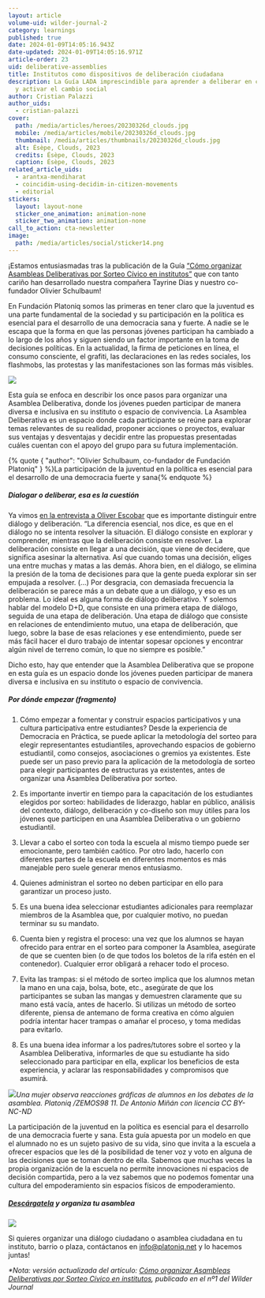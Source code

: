 ```yaml
---
layout: article
volume-uid: wilder-journal-2
category: learnings
published: true
date: 2024-01-09T14:05:16.943Z
date-updated: 2024-01-09T14:05:16.971Z
article-order: 23
uid: deliberative-assemblies
title: Institutos como dispositivos de deliberación ciudadana
description: La Guía LADA imprescindible para aprender a deliberar en colectivo
  y activar el cambio social
author: Cristian Palazzi
author_uids:
  - cristian-palazzi
cover:
  path: /media/articles/heroes/20230326d_clouds.jpg
  mobile: /media/articles/mobile/20230326d_clouds.jpg
  thumbnail: /media/articles/thumbnails/20230326d_clouds.jpg
  alt: Ésèpe, Clouds, 2023
  credits: Ésèpe, Clouds, 2023
  caption: Ésèpe, Clouds, 2023
related_article_uids:
  - arantxa-mendiharat
  - coincidim-using-decidim-in-citizen-movements
  - editorial
stickers:
  layout: layout-none
  sticker_one_animation: animation-none
  sticker_two_animation: animation-none
call_to_action: cta-newsletter
image:
  path: /media/articles/social/sticker14.png
---
```

¡Estamos entusiasmadas tras la publicación de la Guía [“Cómo organizar Asambleas Deliberativas por Sorteo Cívico en institutos”](https://laaventuradeaprender.intef.es/wp-content/uploads/2023/07/60_22_RED_LADA_Como-hacer-asambleas-deliberativas-R3.pdf) que con tanto cariño han desarrollado nuestra compañera Tayrine Dias y nuestro co-fundador Olivier Schulbaum!

En Fundación Platoniq somos las primeras en tener claro que la juventud es una parte fundamental de la sociedad y su participación en la política es esencial para el desarrollo de una democracia sana y fuerte. A nadie se le escapa que la forma en que las personas jóvenes participan ha cambiado a lo largo de los años y siguen siendo un factor importante en la toma de decisiones políticas. En la actualidad, la firma de peticiones en línea, el consumo consciente, el grafiti, las declaraciones en las redes sociales, los flashmobs, las protestas y las manifestaciones son las formas más visibles.

![](https://lh7-us.googleusercontent.com/x32Hm1xTpJUhI9DBYAUPEV3n0e4Eci4bxPyDYi6QgP6qC2Ro-DIILGRgw4W4EtLdB_7-uby5dDRRvS_BE7Sfd7vFPgGstLManFHNwVmnDk_MYYWhPH1oo2RDScVqAwbmGFbnqnWaUE9IuzVteKZbQhA)

Esta guía se enfoca en describir los once pasos para organizar una Asamblea Deliberativa, donde los jóvenes pueden participar de manera diversa e inclusiva en su instituto o espacio de convivencia. La Asamblea Deliberativa es un espacio donde cada participante se reúne para explorar temas relevantes de su realidad, proponer acciones o proyectos, evaluar sus ventajas y desventajas y decidir entre las propuestas presentadas cuáles cuentan con el apoyo del grupo para su futura implementación.

{% quote { "author": "Olivier Schulbaum, co-fundador de Fundación Platoniq" } %}La participación de la juventud en la política es esencial para el desarrollo de una democracia fuerte y sana{% endquote %}

##### Dialogar o deliberar, esa es la cuestión

Ya vimos [en la entrevista a Oliver Escobar](https://journal.platoniq.net/es/wilder-journal-1/interviews/oliver-escobar/) que es importante distinguir entre diálogo y deliberación. “La diferencia esencial, nos dice, es que en el diálogo no se intenta resolver la situación. El diálogo consiste en explorar y comprender, mientras que la deliberación consiste en resolver. La deliberación consiste en llegar a una decisión, que viene de decidere, que significa asesinar la alternativa. Así que cuando tomas una decisión, eliges una entre muchas y matas a las demás. Ahora bien, en el diálogo, se elimina la presión de la toma de decisiones para que la gente pueda explorar sin ser empujada a resolver. (...) Por desgracia, con demasiada frecuencia la deliberación se parece más a un debate que a un diálogo, y eso es un problema. Lo ideal es alguna forma de diálogo deliberativo. Y solemos hablar del modelo D+D, que consiste en una primera etapa de diálogo, seguida de una etapa de deliberación. Una etapa de diálogo que consiste en relaciones de entendimiento mutuo, una etapa de deliberación, que luego, sobre la base de esas relaciones y ese entendimiento, puede ser más fácil hacer el duro trabajo de intentar sopesar opciones y encontrar algún nivel de terreno común, lo que no siempre es posible.”

Dicho esto, hay que entender que la Asamblea Deliberativa que se propone en esta guía es un espacio donde los jóvenes pueden participar de manera diversa e inclusiva en su instituto o espacio de convivencia.

##### Por dónde empezar (fragmento)

1. Cómo empezar a fomentar y construir espacios participativos y una cultura participativa entre estudiantes? Desde la experiencia de Democracia en Práctica, se puede aplicar la metodología del sorteo para elegir representantes estudiantiles, aprovechando espacios de gobierno estudiantil, como consejos, asociaciones o gremios ya existentes. Este puede ser un paso previo para la aplicación de la metodología de sorteo para elegir participantes de estructuras ya existentes, antes de organizar una Asamblea Deliberativa por sorteo.

2. Es importante invertir en tiempo para la capacitación de los estudiantes elegidos por sorteo: habilidades de liderazgo, hablar en público, análisis del contexto, diálogo, deliberación y co-diseño son muy útiles para los jóvenes que participen en una Asamblea Deliberativa o un gobierno estudiantil. 

3. Llevar a cabo el sorteo con toda la escuela al mismo tiempo puede ser emocionante, pero también caótico. Por otro lado, hacerlo con diferentes partes de la escuela en diferentes momentos es más manejable pero suele generar menos entusiasmo.

4. Quienes administran el sorteo no deben participar en ello para garantizar un proceso justo.

5. Es una buena idea seleccionar estudiantes adicionales para reemplazar miembros de la Asamblea que, por cualquier motivo, no puedan terminar su su mandato.

6. Cuenta bien y registra el proceso: una vez que los alumnos se hayan ofrecido para entrar en el sorteo para componer la Asamblea, asegúrate de que se cuenten bien (o de que todos los boletos de la rifa estén en el contenedor). Cualquier error obligará a rehacer todo el proceso.

7. Evita las trampas: si el método de sorteo implica que los alumnos metan la mano en una caja, bolsa, bote, etc., asegúrate de que los participantes se suban las mangas y demuestren claramente que su mano está vacía, antes de hacerlo. Si utilizas un método de sorteo diferente, piensa de antemano de forma creativa en cómo alguien podría intentar hacer trampas o amañar el proceso, y toma medidas para evitarlo.

8. Es una buena idea informar a los padres/tutores sobre el sorteo y la Asamblea Deliberativa, informarles de que su estudiante ha sido seleccionado para participar en ella, explicar los beneficios de esta experiencia, y aclarar las responsabilidades y compromisos que asumirá.

![](https://lh7-us.googleusercontent.com/M9gVIK9KlQTNxlxU7XXwdfyrlfRAcFIGjeyCeyxy8r3-A8LtFirUOYcac18txthTxbp-a5JWY7eCmnGeUI1W72WQ4HQO-iO8jzTF_dG-V03ambti7dGBgTM320-V8UZIteRSh6yzvIek0GIMrplHMJo)*Una mujer observa reacciones gráficas de alumnos en los debates de la asamblea. Platoniq /ZEMOS98 11. De Antonio Miñán con licencia CC BY-NC-ND*

La participación de la juventud en la política es esencial para el desarrollo de una democracia fuerte y sana. Esta guía apuesta por un modelo en que el alumnado no es un sujeto pasivo de su vida, sino que invita a la escuela a ofrecer espacios que les dé la posibilidad de tener voz y voto en alguna de las decisiones que se toman dentro de ella. Sabemos que muchas veces la propia organización de la escuela no permite innovaciones ni espacios de decisión compartida, pero a la vez sabemos que no podemos fomentar una cultura del empoderamiento sin espacios físicos de empoderamiento.

##### [Descárgatela](https://laaventuradeaprender.intef.es/wp-content/uploads/2023/07/60_22_RED_LADA_Como-hacer-asambleas-deliberativas-R3.pdf) y organiza tu asamblea

![](https://lh7-us.googleusercontent.com/n1bB31f8lvxIyUjhvOMpyA_yQumPtESKPmXB5LM1EZ3fcVgUfoveZ6_zyuZEyu16vUOqv0f2XHn5bkZ-eex_XtjYhw9Aq-cCr_s0cg7lVhTC6yhCq7fM7C710dlT4D236IOQQ0-jmx8GL5vHZNf5VAA)

Si quieres organizar una diálogo ciudadano o asamblea ciudadana en tu instituto, barrio o plaza, contáctanos en info@platoniq.net y lo hacemos juntas!

*\*Nota: versión actualizada del artículo: [Cómo organizar Asambleas Deliberativas por Sorteo Cívico en institutos](https://journal.platoniq.net/es/wilder-journal-1/learnings/deliberative-assemblies/), publicado en el nº1 del Wilder Journal*